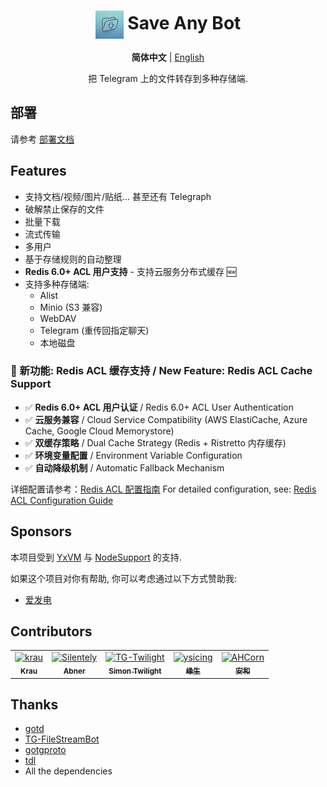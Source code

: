<div align="center">

# <img src="docs/static/logo.png" width="45" align="center"> Save Any Bot

**简体中文** | [English](https://sabot.unv.app/en/)

把 Telegram 上的文件转存到多种存储端.

</div>

## 部署

请参考 [部署文档](https://sabot.unv.app/deployment/installation/)

## Features

- 支持文档/视频/图片/贴纸… 甚至还有 Telegraph
- 破解禁止保存的文件
- 批量下载
- 流式传输
- 多用户
- 基于存储规则的自动整理
- **Redis 6.0+ ACL 用户支持** - 支持云服务分布式缓存 🆕
- 支持多种存储端:
  - Alist
  - Minio (S3 兼容)
  - WebDAV
  - Telegram (重传回指定聊天)
  - 本地磁盘

### 🚀 新功能: Redis ACL 缓存支持 / New Feature: Redis ACL Cache Support

- ✅ **Redis 6.0+ ACL 用户认证** / Redis 6.0+ ACL User Authentication
- ✅ **云服务兼容** / Cloud Service Compatibility (AWS ElastiCache, Azure Cache, Google Cloud Memorystore)
- ✅ **双缓存策略** / Dual Cache Strategy (Redis + Ristretto 内存缓存)
- ✅ **环境变量配置** / Environment Variable Configuration
- ✅ **自动降级机制** / Automatic Fallback Mechanism

详细配置请参考：[Redis ACL 配置指南](REDIS_ACL_GUIDE.md)
For detailed configuration, see: [Redis ACL Configuration Guide](REDIS_ACL_GUIDE.md)

## Sponsors

本项目受到 [YxVM](https://yxvm.com/) 与 [NodeSupport](https://github.com/NodeSeekDev/NodeSupport) 的支持.

如果这个项目对你有帮助, 你可以考虑通过以下方式赞助我:

- [爱发电](https://afdian.com/a/unvapp)

## Contributors

<!-- readme: contributors -start -->
<table>
	<tbody>
		<tr>
            <td align="center">
                <a href="https://github.com/krau">
                    <img src="https://avatars.githubusercontent.com/u/71133316?v=4" width="100;" alt="krau"/>
                    <br />
                    <sub><b>Krau</b></sub>
                </a>
            </td>
            <td align="center">
                <a href="https://github.com/Silentely">
                    <img src="https://avatars.githubusercontent.com/u/22141172?v=4" width="100;" alt="Silentely"/>
                    <br />
                    <sub><b>Abner</b></sub>
                </a>
            </td>
            <td align="center">
                <a href="https://github.com/TG-Twilight">
                    <img src="https://avatars.githubusercontent.com/u/121682528?v=4" width="100;" alt="TG-Twilight"/>
                    <br />
                    <sub><b>Simon Twilight</b></sub>
                </a>
            </td>
            <td align="center">
                <a href="https://github.com/ysicing">
                    <img src="https://avatars.githubusercontent.com/u/8605565?v=4" width="100;" alt="ysicing"/>
                    <br />
                    <sub><b>缘生</b></sub>
                </a>
            </td>
            <td align="center">
                <a href="https://github.com/AHCorn">
                    <img src="https://avatars.githubusercontent.com/u/42889600?v=4" width="100;" alt="AHCorn"/>
                    <br />
                    <sub><b>安和</b></sub>
                </a>
            </td>
		</tr>
	<tbody>
</table>
<!-- readme: contributors -end -->

## Thanks

- [gotd](https://github.com/gotd/td)
- [TG-FileStreamBot](https://github.com/EverythingSuckz/TG-FileStreamBot)
- [gotgproto](https://github.com/celestix/gotgproto)
- [tdl](https://github.com/iyear/tdl)
- All the dependencies
